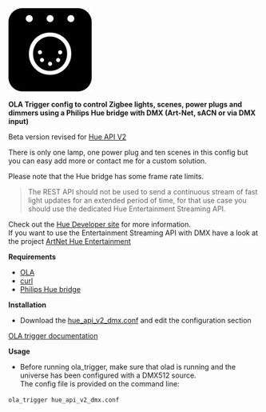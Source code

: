 ![DMX-Hue](dmxhue.png)

**OLA Trigger config to control Zigbee lights, scenes, power plugs and dimmers using a Philips Hue bridge with DMX (Art-Net, sACN or via DMX input)**

Beta version revised for [Hue API V2](https://developers.meethue.com/new-hue-api/)  

There is only one lamp, one power plug and ten scenes in this config but you can easy add more or contact me for a custom solution.  
  
Please note that the Hue bridge has some frame rate limits.
> The REST API should not be used to send a continuous stream of fast light updates for an extended period of time,
for that use case you should use the dedicated Hue Entertainment Streaming API.  

Check out the [Hue Developer site](https://developers.meethue.com) for more information.  
If you want to use the Entertainment Streaming API with DMX have a look at the project [ArtNet Hue Entertainment](https://github.com/jeffreykog/artnet-hue-entertainment)


**Requirements**

* [OLA](https://www.openlighting.org/ola/)
* [curl](https://curl.haxx.se/)
* [Philips Hue bridge](https://www2.meethue.com)  

**Installation**
  
* Download the [hue_api_v2_dmx.conf](hue_api_v2_dmx.conf) and edit the configuration section

[OLA trigger documentation](https://www.openlighting.org/ola/advanced-topics/ola-dmx-trigger/)

**Usage** 

* Before running ola_trigger, make sure that olad is running and the universe has been configured with a DMX512 source.  
The config file is provided on the command line:

`ola_trigger hue_api_v2_dmx.conf`
